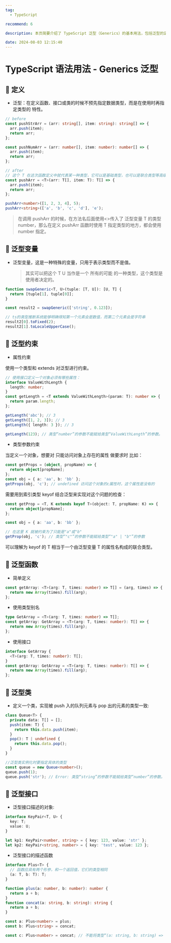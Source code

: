 ```yaml
---
tag:
  - TypeScript

recommend: 6

description: 本页简要介绍了 TypeScript 泛型（Generics）的基本用法，包括泛型的定义、变量、约束、函数、类和接口等常见场景，理解如何通过泛型提升代码的灵活性和类型安全性。

date: 2024-08-03 12:15:40
---
```


# TypeScript 语法用法 - Generics 泛型

## 🎐 定义

- 泛型：在定义函数、接口或类的时候不预先指定数据类型，而是在使用时再指定类型的 特性。

```ts
// before
const pushStrArr = (arr: string[], item: string): string[] => {
  arr.push(item);
  return arr;
};

const pushNumArr = (arr: number[], item: number): number[] => {
  arr.push(item);
  return arr;
};

// after
// 这个 T 在这次函数定义中就代表某一种类型，它可以是基础类型，也可以是联合类型等高级类型
const pushArr = <T>(arr: T[], item: T): T[] => {
  arr.push(item);
  return arr;
};

pushArr<number>([1, 2, 3, 4], 5);
pushArr<string>(['a', 'b', 'c', 'd'], 'e');
```

> 在调用 pushArr 的时候，在方法名后面使用<>传入了 泛型变量 T 的类型 number，那么在定义 pushArr 函数时使用 T 指定类型的地方，都会使用 number 指定。

## 🎐 泛型变量

- 泛型变量，这是一种特殊的变量，只用于表示类型而不是值。
  > 其实可以把这个 T U 当作是一个 所有的可能 的一种类型，这个类型是使用者决定的。

```ts
function swapGeneric<T, U>(tuple: [T, U]): [U, T] {
  return [tuple[1], tuple[0]];
}

const result2 = swapGeneric(['string', 0.123]);

// ts的类型推断系统能够明确得知第一个元素会是数值，而第二个元素会是字符串
result2[0].toFixed(2);
result2[1].toLocaleUpperCase();
```

## 🎐 泛型约束

- 属性约束

使用一个类型和 extends 对泛型进行约束。

```ts
// 使用接口定义一个对象必须有哪些属性：
interface ValueWithLength {
  length: number;
}
const getLength = <T extends ValueWithLength>(param: T): number => {
  return param.length;
};

getLength('abc'); // 3
getLength([1, 2, 3]); // 3
getLength({ length: 3 }); // 3

getLength(123); // 类型“number”的参数不能赋给类型“ValueWithLength”的参数。
```

- 类型参数约束

当定义一个对象，想要对 只能访问对象上存在的属性 做要求时 比如：

```ts
const getProps = (object, propName) => {
  return object[propName];
};
const obj = { a: 'aa', b: 'bb' };
getProps(obj, 'c'); // undefined 访问这个对象的c属性时，这个属性是没有的
```

需要用到索引类型 keyof 结合泛型来实现对这个问题的检查：

```ts
const getProp = <T, K extends keyof T>(object: T, propName: K) => {
  return object[propName];
};

const obj = { a: 'aa', b: 'bb' };

// 在这里 K 就被约束为了只能是"a"或"b"
getProp(obj, 'c'); // 类型“"c"”的参数不能赋给类型“"a" | "b"”的参数
```

可以理解为 keyof 的 T 相当于一个由泛型变量 T 的属性名构成的联合类型。

## 🎐 泛型函数

- 简单定义

```ts
const getArray: <T>(arg: T, times: number) => T[] = (arg, times) => {
  return new Array(times).fill(arg);
};
```

- 使用类型别名

```ts
type GetArray = <T>(arg: T, times: number) => T[];
const getArray: GetArray = <T>(arg: T, times: number): T[] => {
  return new Array(times).fill(arg);
};
```

- 使用接口

```ts
interface GetArray {
  <T>(arg: T, times: number): T[];
}
const getArray: GetArray = <T>(arg: T, times: number): T[] => {
  return new Array(times).fill(arg);
};
```

## 🎐 泛型类

- 定义一个类，实现被 push 入的队列元素与 pop 出的元素的类型一致:

```ts
class Queue<T> {
  private data: T[] = [];
  push(item: T) {
    return this.data.push(item);
  }
  pop(): T | undefined {
    return this.data.pop();
  }
}

//泛型类实例化时要指定具体的类型
const queue = new Queue<number>();
queue.push(1);
queue.push('str'); // Error: 类型“string”的参数不能赋给类型“number”的参数。
```

## 🎐 泛型接口

- 泛型接口描述的对象:

```ts
interface KeyPair<T, U> {
  key: T;
  value: U;
}

let kp1: KeyPair<number, string> = { key: 123, value: 'str' };
let kp2: KeyPair<string, number> = { key: 'test', value: 123 };
```

- 泛型接口的描述函数

```ts
interface Plus<T> {
  // 函数应具有两个形参，和一个返回值，它们的类型相同
  (a: T, b: T): T;
}

function plus(a: number, b: number): number {
  return a + b;
}
function concat(a: string, b: string): string {
  return a + b;
}

const a: Plus<number> = plus;
const b: Plus<string> = concat;

const c: Plus<number> = concat; // 不能将类型“(a: string, b: string) => string”分配给类型“Plus<number>”。 参数“a”和“a” 的类型不兼容。
```
